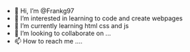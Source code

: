 - 👋 Hi, I’m @Frankg97
- 👀 I’m interested in learning to code and create webpages
- 🌱 I’m currently learning html css and js
- 💞️ I’m looking to collaborate on ...
- 📫 How to reach me ....

<!---
Frankg97/Frankg97 is a ✨ special ✨ repository because its `README.md` (this file) appears on your GitHub profile.
You can click the Preview link to take a look at your changes.
--->
